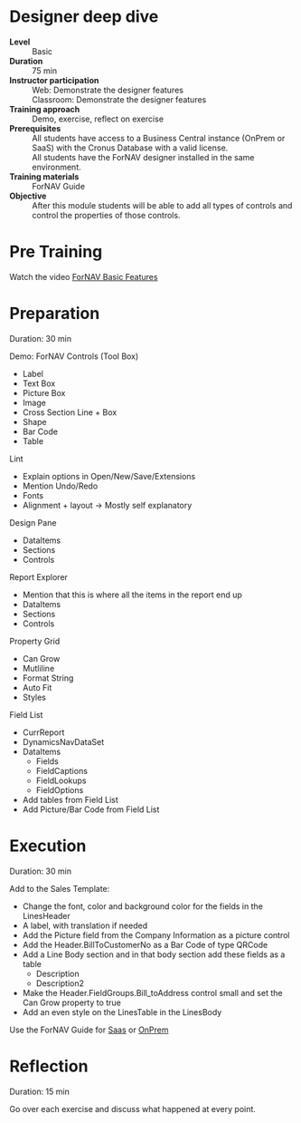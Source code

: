 # Designer deep dive
<dl>
  <dt><b>Level</b></dt>
  <dd>Basic</dd>
  <dt><b>Duration</b></dt>
  <dd>75 min</dd>
  <dt><b>Instructor participation</b></dt>
  <dd>Web: Demonstrate the designer features<br>Classroom: Demonstrate the designer features</dd>
  <dt><b>Training approach</b></dt>
  <dd>Demo, exercise, reflect on exercise</dd>
  <dt><b>Prerequisites</b></dt>
  <dd>All students have access to a Business Central instance (OnPrem or SaaS) with the Cronus Database with a valid license. <br> All students have the ForNAV designer installed in the same environment.</dd>
  <dt><b>Training materials</b></dt>
  <dd>ForNAV Guide</dd>
  <dt><b>Objective</b></dt>
  <dd>After this module students will be able to add all types of controls and control the properties of those controls.</dd>
</dl>

# Pre Training
Watch the video [ForNAV Basic Features](ToDo)

# Preparation
Duration: 30 min

Demo:
ForNAV Controls (Tool Box)
* Label
* Text Box
* Picture Box
* Image
* Cross Section Line + Box
* Shape
* Bar Code
* Table

Lint
* Explain options in Open/New/Save/Extensions
* Mention Undo/Redo
* Fonts
* Alignment + layout -> Mostly self explanatory

Design Pane
* DataItems
* Sections
* Controls

Report Explorer
* Mention that this is where all the items in the report end up
* DataItems
* Sections
* Controls

Property Grid
* Can Grow
* Mutliline
* Format String
* Auto Fit
* Styles

Field List
* CurrReport
* DynamicsNavDataSet
* DataItems
  * Fields
  * FieldCaptions
  * FieldLookups
  * FieldOptions
* Add tables from Field List
* Add Picture/Bar Code from Field List

# Execution
Duration: 30 min

Add to the Sales Template:
* Change the font, color and background color for the fields in the LinesHeader 
* A label, with translation if needed
* Add the Picture field from the Company Information as a picture control
* Add the Header.BillToCustomerNo as a Bar Code of type QRCode
* Add a Line Body section and in that body section add these fields as a table
  * Description
  * Description2
* Make the Header.FieldGroups.Bill_toAddress control small and set the Can Grow property to true
* Add an even style on the LinesTable in the LinesBody

Use the ForNAV Guide for [Saas](ToDo) or [OnPrem](ToDO)

# Reflection
Duration: 15 min

Go over each exercise and discuss what happened at every point.

